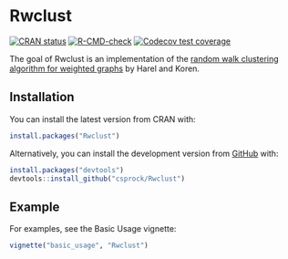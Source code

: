 
# Rwclust

<!-- badges: start -->

[![CRAN status](https://www.r-pkg.org/badges/version/Rwclust)](https://CRAN.R-project.org/package=Rwclust)
[![R-CMD-check](https://github.com/csprock/Rwclust/workflows/R-CMD-check/badge.svg)](https://github.com/csprock/Rwclust/actions)
[![Codecov test coverage](https://codecov.io/gh/csprock/Rwclust/branch/master/graph/badge.svg)](https://app.codecov.io/gh/csprock/Rwclust?branch=master)

<!-- badges: end -->

The goal of Rwclust is an implementation of the [random walk clustering algorithm for weighted graphs](https://www.wisdom.weizmann.ac.il/~harel/papers/Clustering_FSTTCS.pdf) by Harel and Koren. 

## Installation

You can install the latest version from CRAN with:

```r
install.packages("Rwclust")
```

Alternatively, you can install the development version from [GitHub](https://github.com/) with:

``` r
install.packages("devtools")
devtools::install_github("csprock/Rwclust")
```

## Example

For examples, see the Basic Usage vignette:
``` r
vignette("basic_usage", "Rwclust")
```
